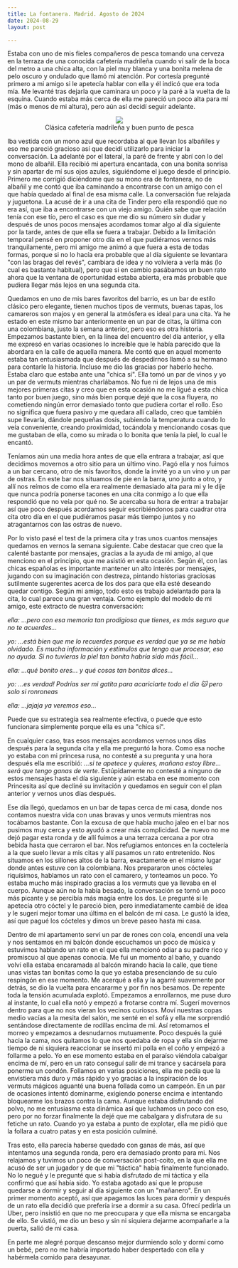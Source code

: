 ```yaml
---
title: La fontanera. Madrid. Agosto de 2024
date: 2024-08-29
layout: post

---
```


Estaba con uno de mis fieles compañeros de pesca tomando una cerveza en la terraza de una conocida cafetería madrileña cuando vi salir de la boca del metro a una chica alta, con la piel muy blanca y una bonita melena de pelo oscuro y ondulado que llamó mi atención. Por cortesía pregunté primero a mi amigo si le apetecía hablar con ella y él indicó que era toda mía. Me levanté tras dejarla que caminara un poco y la paré a la vuelta de la esquina. Cuando estaba más cerca de ella me pareció un poco alta para mí (más o menos de mi altura), pero aún así decidí seguir adelante.

<figure align="center">
  <img src="../../../docs/assets/2024-08-29-madrid/IMG_1006.jpg">
  <figcaption>Clásica cafetería madrileña y buen punto de pesca</figcaption>
</figure>


Iba vestida con un mono azul que recordaba al que llevan los albañiles y eso me pareció gracioso así que decidí utilizarlo para iniciar la conversación. La adelanté por el lateral, la paré de frente y abrí con lo del mono de albañil. Ella recibió mi apertura encantada, con una bonita sonrisa y sin apartar de mí sus ojos azules, siguiéndome el juego desde el principio. Primero me corrigió diciéndome que su mono era de fontanera, no de albañil y me contó que iba caminando a encontrarse con un amigo con el que había quedado al final de esa misma calle. La conversación fue relajada y juguetona. La acusé de ir a una cita de Tinder pero ella respondió que no era así, que iba a encontrarse con un viejo amigo. Quién sabe que relación tenía con ese tío, pero el caso es que me dio su número sin dudar y después de unos pocos mensajes acordamos tomar algo al día siguiente por la tarde, antes de que ella se fuera a trabajar. Debido a la limitación temporal pensé en proponer otro día en el que pudiéramos vernos más tranquilamente, pero mi amigo me animó a que fuera a esta de todas formas, porque si no lo hacía era probable que al día siguiente se levantara "con las bragas del revés", cambiara de idea y no volviera a verla más (lo cual es bastante habitual), pero que si en cambio pasábamos un buen rato ahora que la ventana de oportunidad estaba abierta, era más probable que pudiera llegar más lejos en una segunda cita.

Quedamos en uno de mis bares favoritos del barrio, es un bar de estilo clásico pero elegante, tienen muchos tipos de vermuts, buenas tapas, los camareros son majos y en general la atmósfera es ideal para una cita. Ya he estado en este mismo bar anteriormente en un par de citas, la última con una colombiana, justo la semana anterior, pero eso es otra historia. Empezamos bastante bien, en la línea del encuentro del día anterior, y ella me expresó en varias ocasiones lo increíble que le había parecido que la abordara en la calle de aquella manera. Me contó que en aquel momento estaba tan entusiasmada que después de despedirnos llamó a su hermano para contarle la historia. Incluso me dio las gracias por haberlo hecho. Estaba claro que estaba ante una "chica sí". Ella tomó un par de vinos y yo un par de vermuts mientras charlábamos. No fue ni de lejos una de mis mejores primeras citas y creo que en esta ocasión no me ligué a esta chica tanto por buen juego, sino más bien porque dejé que la cosa fluyera, no cometiendo ningún error demasiado tonto que pudiera cortar el rollo. Eso no significa que fuera pasivo y me quedara allí callado, creo que también supe llevarla, dándole pequeñas dosis, subiendo la temperatura cuando lo veía conveniente, creando proximidad, tocándola y mencionando cosas que me gustaban de ella, como su mirada o lo bonita que tenía la piel, lo cual le encantó. 

Teníamos aún una media hora antes de que ella entrara a trabajar, así que decidimos movernos a otro sitio para un último vino. Pagó ella y nos fuimos a un bar cercano, otro de mis favoritos, donde la invité yo a un vino y un par de ostras. En este bar nos situamos de pie en la barra, uno junto a otro, y allí nos reímos de como ella era realmente demasiado alta para mi y le dije que nunca podría ponerse tacones en una cita conmigo a lo que ella respondió que no veía por qué no. Se acercaba su hora de entrar a trabajar así que poco después acordamos seguir escribiéndonos para cuadrar otra cita otro día en el que pudiéramos pasar más tiempo juntos y no atragantarnos con las ostras de nuevo.

Por lo visto pasé el test de la primera cita y tras unos cuantos mensajes quedamos en vernos la semana siguiente. Cabe destacar que creo que la calenté bastante por mensajes, gracias a la ayuda de mi amigo, al que menciono en el principio, que me asistió en esta ocasión. Según él, con las chicas españolas es importante mantener un alto interés por mensajes, jugando con su imaginación con destreza, pintando historias graciosas sutilmente sugerentes acerca de los dos para que ella esté deseando quedar contigo. Según mi amigo, todo esto es trabajo adelantado para la cita, lo cual parece una gran ventaja. Como ejemplo del modelo de mi amigo, este extracto de nuestra conversación:

*ella: ...pero con esa memoria tan prodigiosa que tienes, es más seguro que no te acuerdes...*

*yo: ...está bien que me lo recuerdes porque es verdad que ya se me había olvidado. Es mucha información y estímulos que tengo que procesar, eso no ayuda. Si no tuvieras la piel tan bonita habría sido más fácil...*

*ella: ...qué bonito eres... y qué cosas tan bonitas dices...*

*yo: ...es verdad! Podrías ser mi gatita para acariciarte todo el día 🐱 pero solo si ronroneas*

*ella: ...jajaja ya veremos eso...*

Puede que su estrategia sea realmente efectiva, o puede que esto funcionara simplemente porque ella es una "chica sí".

En cualquier caso, tras esos mensajes acordamos vernos unos días después para la segunda cita y ella me preguntó la hora. Como esa noche yo estaba con mi princesa rusa, no contesté a su pregunta y una hora después ella me escribió: *...si te apetece y quieres, mañana estoy libre... será que tengo ganas de verte*. Estúpidamente no contesté a ninguno de estos mensajes hasta el día siguiente y aún estaba en ese momento con Princesita así que decliné su invitación y quedamos en seguir con el plan anterior y vernos unos días después.

Ese día llegó, quedamos en un bar de tapas cerca de mi casa, donde nos contamos nuestra vida con unas bravas y unos vermuts mientras nos tocábamos bastante. Con la excusa de que había mucho jaleo en el bar nos pusimos muy cerca y esto ayudó a crear más complicidad. De nuevo no me dejó pagar esta ronda y de allí fuimos a una terraza cercana a por otra bebida hasta que cerraron el bar. Nos refugiamos entonces en la coctelería a la que suelo llevar a mis citas y allí pasamos un rato entretenido. Nos situamos en los sillones altos de la barra, exactamente en el mismo lugar donde antes estuve con la colombiana. Nos prepararon unos cócteles riquísimos, hablamos un rato con el camarero, y tonteamos un poco. Yo estaba mucho más inspirado gracias a los vermuts que ya llevaba en el cuerpo. Aunque aún no la había besado, la conversación se tornó un poco más picante y se percibía más magia entre los dos. Le pregunté si le apetecía otro cóctel y le pareció bien, pero inmediatamente cambié de idea y le sugerí mejor tomar una última en el balcón de mi casa. Le gustó la idea, así que pagué los cócteles y dimos un breve paseo hasta mi casa.

Dentro de mi apartamento serví un par de rones con cola, encendí una vela y nos sentamos en mi balcón donde escuchamos un poco de música y estuvimos hablando un rato en el que ella mencionó odiar a su padre rico y promiscuo al que apenas conocía. Me fui un momento al baño, y cuando volví ella estaba encaramada al balcón mirando hacia la calle, que tiene unas vistas tan bonitas como la que yo estaba presenciando de su culo respingón en ese momento. Me acerqué a ella y la agarré suavemente por detrás, se dio la vuelta para encararme y por fin nos besamos. De repente toda la tensión acumulada explotó. Empezamos a enrollarnos, me puse duro al instante, lo cual ella notó y empezó a frotarse contra mí. Sugerí movernos dentro para que no nos vieran los vecinos curiosos. Moví nuestras copas medio vacías a la mesita del salón, me senté en el sofá y ella me sorprendió sentándose directamente de rodillas encima de mi. Así retomamos el morreo y empezamos a desnudarnos mutuamente. Poco después la guié hacia la cama, nos quitamos lo que nos quedaba de ropa y ella sin dejarme tiempo de ni siquiera reaccionar se insertó mi polla en el coño y empezó a follarme a pelo. Yo en ese momento estaba en el paraíso viéndola cabalgar encima de mí, pero en un rato conseguí salir de mi trance y sacársela para ponerme un condón. Follamos en varias posiciones, ella me pedía que la envistiera más duro y más rápido y yo gracias a la inspiración de los vermuts mágicos aguanté una buena follada como un campeón. En un par de ocasiones intentó dominarme, exigiendo ponerse encima e intentando bloquearme los brazos contra la cama. Aunque estaba disfrutando del polvo, no me entusiasma esta dinámica así que luchamos un poco con eso, pero por no forzar finalmente la dejé que me cabalgara y disfrutara de su fetiche un rato. Cuando yo ya estaba a punto de explotar, ella me pidió que la follara a cuatro patas y en esta posición culminé.

Tras esto, ella parecía haberse quedado con ganas de más, así que intentamos una segunda ronda, pero era demasiado pronto para mi. Nos relajamos y tuvimos un poco de conversación post-coito, en la que ella me acusó de ser un jugador y de que mi "táctica" había finalmente funcionado. No lo negué y le pregunté que si había disfrutado de mi táctica y ella confirmó que así había sido. Yo estaba agotado así que le propuse quedarse a dormir y seguir al día siguiente con un "mañanero". En un primer momento aceptó, así que apagamos las luces para dormir y después de un rato ella decidió que prefería irse a dormir a su casa. Ofrecí pedirla un Uber, pero insistió en que no me preocupara y que ella misma se encargaba de ello. Se vistió, me dio un beso y sin ni siquiera dejarme acompañarle a la puerta, salió de mi casa. 

En parte me alegré porque descanso mejor durmiendo solo y dormí como un bebé, pero no me habría importado haber despertado con ella y habérmela comido para desayunar. 